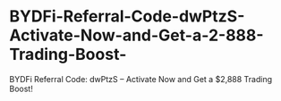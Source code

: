 # BYDFi-Referral-Code-dwPtzS-Activate-Now-and-Get-a-2-888-Trading-Boost-
BYDFi Referral Code: dwPtzS – Activate Now and Get a $2,888 Trading Boost!
